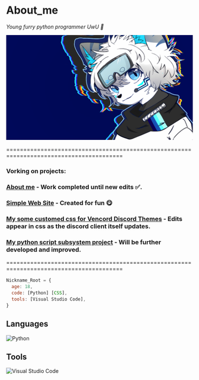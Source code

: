 # About_me
<p><em>Young furry python programmer UwU 🦊
</em></p>

<img src="https://github.com/NicknameRoot/NicknameRoot/blob/main/Fox.png">

========================================================================================
### Vorking on projects:<br>
### [About me](https://github.com/NicknameRoot/NicknameRoot) - Work completed until new edits ✅.<br> 
### [Simple Web Site](https://github.com/NicknameRoot/Test_Web_Site) - Created for fun 😋<br> 
### [My some customed css for Vencord Discord Themes](https://github.com/NicknameRoot/Discord_Themes-By-Nickname_Root) - Edits appear in css as the discord client itself updates.<br> 
### [My python script subsystem project](https://github.com/NicknameRoot/Simple_Bootloader_on_Python) - Will be further developed and improved.<br> 
========================================================================================


```javascript
Nickname_Root = {
  age: 18,
  code: [Python] [CSS],
  tools: [Visual Studio Code],
}
```

## Languages

<a href="https://en.wikipedia.org/wiki/Python_(programming_language)"><img title="Python" align="left" height="25" src="https://upload.wikimedia.org/wikipedia/commons/c/c3/Python-logo-notext.svg"></a>

<br />

## Tools

<a href="https://en.wikipedia.org/wiki/Microsoft_Visual_Studio_Code"><img title="Visual Studio Code" align="left" height="25" src="https://upload.wikimedia.org/wikipedia/commons/thumb/2/2d/Visual_Studio_Code_1.18_icon.svg/32px-Visual_Studio_Code_1.18_icon.svg.png"></a>
